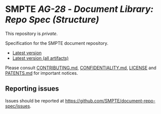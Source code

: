 # SMPTE _AG-28_ - _Document Library: Repo Spec (Structure)_

This repository is *private*.

Specification for the SMPTE document repository.

* [Latest version](https://doc.smpte-doc.org/document-repo-spec/main/)
* [Latest version (all artifacts)](https://doc.smpte-doc.org/document-repo-spec/main/pub-artifacts.html)

Please consult [CONTRIBUTING.md](./CONTRIBUTING.md), [CONFIDENTIALITY.md](./CONFIDENTIALITY.md), [LICENSE](./LICENSE) and
[PATENTS.md](./PATENTS.md) for important notices.

## Reporting issues

Issues should be reported at <https://github.com/SMPTE/document-repo-spec/issues>.
